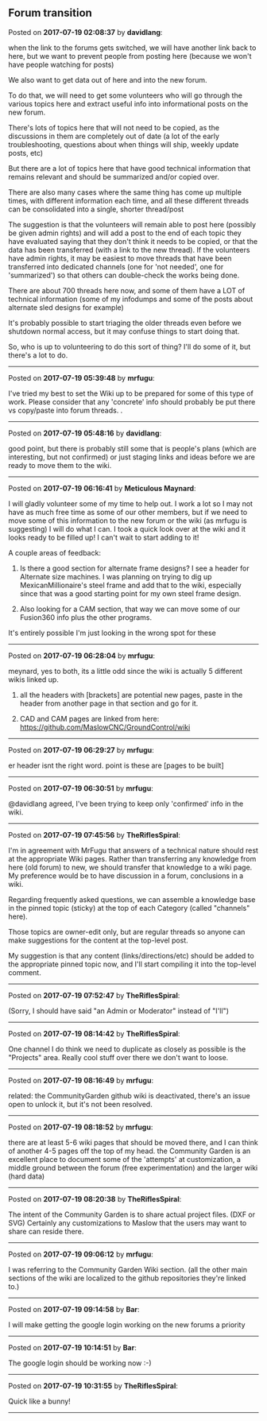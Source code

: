 ## Forum transition
Posted on **2017-07-19 02:08:37** by **davidlang**:

when the link to the forums gets switched, we will have another link back to here, but we want to prevent people from posting here (because we won't have people watching for posts)

We also want to get data out of here and into the new forum.

To do that, we will need to get some volunteers who will go through the various topics here and extract useful info into informational posts on the new forum.

There's lots of topics here that will not need to be copied, as the discussions in them  are completely out of date (a lot of the early troubleshooting, questions about when things will ship, weekly update posts, etc)

But there are a lot of topics here that have good technical information that remains relevant and should be summarized and/or copied over.

There are also many cases where the same thing has come up multiple times, with different information each time, and all these different threads can be consolidated into a single, shorter thread/post

The suggestion is that the volunteers will remain able to post here (possibly be given admin rights) and will add a post to  the end of each topic they have evaluated saying that they don't think it needs to be copied, or that the data has been transferred (with a link to the new thread). If the volunteers have admin rights, it may be easiest to move threads that have been transferred into dedicated channels (one for 'not needed', one for 'summarized') so that others can double-check the works being done.

There are about 700 threads here now, and some of them have a LOT of technical information (some of my infodumps and some of the posts about alternate sled designs for example)

It's probably possible to start triaging the older threads even before we shutdown normal access, but it may confuse things to start doing that.

So, who is up to volunteering to do this sort of thing? I'll do some of it, but there's a lot to do.

---

Posted on **2017-07-19 05:39:48** by **mrfugu**:

I've tried my best to set the Wiki up to be prepared for some of this type of work. Please consider that any 'concrete' info should probably be put there vs copy/paste into forum threads. .

---

Posted on **2017-07-19 05:48:16** by **davidlang**:

good point, but there is probably still some that is people's plans (which are interesting, but not confirmed) or just staging links and ideas before we are ready to move them to the wiki.

---

Posted on **2017-07-19 06:16:41** by **Meticulous Maynard**:

I will gladly volunteer some of my time to help out. I work a lot so I may not have as much free time as some of our other members, but if we need to move some of this information to the new forum or the wiki (as mrfugu is suggesting) I will do what I can. I took a quick look over at the wiki and it looks ready to be filled up! I can't wait to start adding to it!

A couple areas of feedback:
1) Is there a good section for alternate frame designs? I see a header for Alternate size machines. I was planning on trying to dig up MexicanMillionaire's steel frame and add that to the wiki, especially since that was a good starting point for my own steel frame design.

2) Also looking for a CAM section, that way we can move some of our Fusion360 info plus the other programs.

It's entirely possible I'm just looking in the wrong spot for these

---

Posted on **2017-07-19 06:28:04** by **mrfugu**:

meynard, yes to both, its a little odd since the wiki is actually 5 different wikis linked up. 

1) all the headers with [brackets] are potential new pages, paste in the header from another page in that section and go for it.  

2) CAD and CAM pages are linked from here: https://github.com/MaslowCNC/GroundControl/wiki

---

Posted on **2017-07-19 06:29:27** by **mrfugu**:

er header isnt the right word. point is  these are [pages to be built]

---

Posted on **2017-07-19 06:30:51** by **mrfugu**:

@davidlang agreed, I've been trying to keep only 'confirmed' info in the wiki.

---

Posted on **2017-07-19 07:45:56** by **TheRiflesSpiral**:

I'm in agreement with MrFugu that answers of a technical nature should rest at the appropriate Wiki pages. Rather than transferring any knowledge from here (old forum) to new, we should transfer that knowledge to a wiki page. My preference would be to have discussion in a forum, conclusions in a wiki.

Regarding frequently asked questions, we can assemble a knowledge base in the pinned topic (sticky) at the top of each Category (called "channels" here).

Those topics are owner-edit only, but are regular threads so anyone can make suggestions for the content at the top-level post.

My suggestion is that any content (links/directions/etc) should be added to the appropriate pinned topic now, and I'll start compiling it into the top-level comment.

---

Posted on **2017-07-19 07:52:47** by **TheRiflesSpiral**:

(Sorry, I should have said "an Admin or Moderator" instead of "I'll")

---

Posted on **2017-07-19 08:14:42** by **TheRiflesSpiral**:

One channel I do think we need to duplicate as closely as possible is the "Projects" area. Really cool stuff over there we don't want to loose.

---

Posted on **2017-07-19 08:16:49** by **mrfugu**:

related: the CommunityGarden github wiki is deactivated, there's an issue open to unlock it, but it's not been resolved.

---

Posted on **2017-07-19 08:18:52** by **mrfugu**:

there are at least 5-6 wiki pages that should be moved there, and I can think of another 4-5 pages off the top of my head. the Community Garden is an excellent place to document some of the 'attempts' at customization, a middle ground between the forum (free experimentation) and the larger wiki (hard data)

---

Posted on **2017-07-19 08:20:38** by **TheRiflesSpiral**:

The intent of the Community Garden is to share actual project files. (DXF or SVG) Certainly any customizations to Maslow that the users may want to share can reside there.

---

Posted on **2017-07-19 09:06:12** by **mrfugu**:

I was referring to the Community Garden Wiki section. (all the other main sections of the wiki are localized to the github repositories they're linked  to.)

---

Posted on **2017-07-19 09:14:58** by **Bar**:

I will make getting the google login working on the new forums a priority

---

Posted on **2017-07-19 10:14:51** by **Bar**:

The google login should be working now :-)

---

Posted on **2017-07-19 10:31:55** by **TheRiflesSpiral**:

Quick like a bunny!

---

